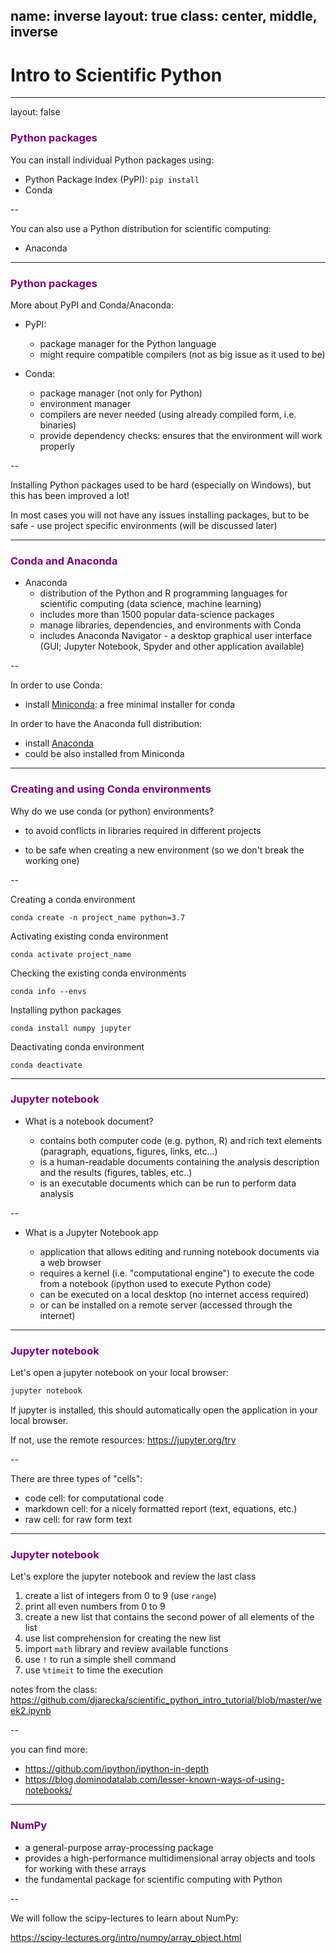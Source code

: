 name: inverse
layout: true
class: center, middle, inverse
---
# Intro to Scientific Python

---
layout: false

### <span style="color:purple">Python packages</span>


You can install individual Python packages using:

- Python Package Index (PyPI): `pip install`
- Conda 

--

You can also use a Python distribution for scientific computing:

- Anaconda


---
### <span style="color:purple">Python packages</span>

More about PyPI and Conda/Anaconda:

- PyPI:
    - package manager for the Python language
    - might require compatible compilers (not as big issue as it used to be)
    

- Conda:
    - package manager (not only for Python)
    - environment manager
    - compilers are never needed (using already compiled form, i.e. binaries)
    - provide dependency checks: ensures that the environment will work properly
 
--

Installing Python packages used to be hard (especially on Windows), 
but this has been improved a lot! 

In most cases you will not have any issues installing packages, 
but to be safe - use project specific environments (will be discussed later)

---
### <span style="color:purple">Conda and Anaconda</span>


- Anaconda
    - distribution of the Python and R programming languages for 
    scientific computing (data science, machine learning)
    - includes more than 1500 popular data-science packages
    - manage libraries, dependencies, and environments with Conda
    - includes Anaconda Navigator - a desktop graphical user interface
    (GUI; Jupyter Notebook, Spyder and other application available)
    
--

In order to use Conda:
 
 - install [Miniconda](https://docs.conda.io/en/latest/miniconda.html): a free minimal installer for conda


In order to have the Anaconda full distribution:

- install [Anaconda](https://www.anaconda.com/distribution/) 
- could be also installed from Miniconda


---
   
### <span style="color:purple">Creating and using Conda environments</span>

Why do we use conda (or python) environments?

- to avoid conflicts in libraries required in different projects

- to be safe when creating a new environment (so we don't break the working one)


--

Creating a conda environment

```
conda create -n project_name python=3.7
```

Activating existing conda environment

```
conda activate project_name
```

Checking the existing conda environments

```
conda info --envs
```

Installing python packages

```
conda install numpy jupyter
```

Deactivating conda environment
```
conda deactivate
```

---

### <span style="color:purple">Jupyter notebook</span>

- What is a notebook document?
    
    - contains both computer code (e.g. python, R) 
    and rich text elements (paragraph, equations, figures, links, etc…)
    - is a human-readable documents containing the analysis description 
    and the results (figures, tables, etc..) 
    - is an executable documents which can be run to perform data analysis

--

- What is a Jupyter Notebook app

    -  application that allows editing 
    and running notebook documents via a web browser
    - requires a kernel (i.e. "computational engine") to execute
     the code from a notebook (ipython used to execute Python code)
    - can be executed on a local desktop (no internet access required)
    - or can be installed on a remote server (accessed through the internet)
    
---
   
### <span style="color:purple">Jupyter notebook</span>

Let's open a jupyter notebook on your local browser:

```python
jupyter notebook
```
If jupyter is installed, this should automatically open the application 
in your local browser.

If not, use the remote resources:
https://jupyter.org/try

--

There are three types of "cells":

- code cell: for computational code
- markdown cell: for a nicely formatted report (text, equations, etc.)
- raw cell: for raw form text

---
 
### <span style="color:purple">Jupyter notebook</span>

Let's explore the jupyter notebook and review the last class

1. create a list of integers from 0 to 9 (use `range`)
2. print all even numbers from 0 to 9
3. create a new list that contains the second power of all elements 
of the list
4. use list comprehension for creating the new list
5. import `math` library and review available functions
6. use `!` to run a simple shell command
7. use `%timeit` to time the execution

notes from the class: 
https://github.com/djarecka/scientific_python_intro_tutorial/blob/master/week2.ipynb

--

you can find more:

 - https://github.com/ipython/ipython-in-depth
 - https://blog.dominodatalab.com/lesser-known-ways-of-using-notebooks/
 
---
### <span style="color:purple">NumPy</span>

- a general-purpose array-processing package
- provides a high-performance multidimensional array objects 
and tools for working with these arrays
- the fundamental package for scientific computing with Python

--

We will follow the scipy-lectures to learn about NumPy:

https://scipy-lectures.org/intro/numpy/array_object.html


